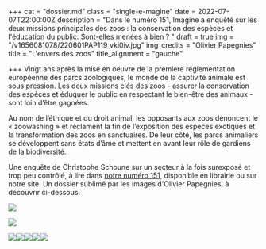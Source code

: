 +++
cat = "dossier.md"
class = "single-e-magine"
date = 2022-07-07T22:00:00Z
description = "Dans le numéro 151, Imagine a enquêté sur les deux missions principales des zoos : la conservation des espèces et l'éducation du public. Sont-elles menées à bien ? "
draft = true
img = "/v1656081078/220601PAP119_vki0iv.jpg"
img_credits = "Olivier Papegnies"
title = "L'envers des zoos"
title_alignment = "gauche"

+++
Vingt ans après la mise en oeuvre de la première réglementation européenne des parcs zoologiques, le monde de la captivité animale est sous pression. Les deux missions clés des zoos - assurer la conservation des espèces et éduquer le public en respectant le bien-être des animaux - sont loin d’être gagnées.

Au nom de l’éthique et du droit animal, les opposants aux zoos dénoncent le « zoowashing » et réclament la fin de l’exposition des espèces exotiques et la transformation des zoos en sanctuaires. De leur côté, les parcs animaliers se développent sans états d’âme et mettent en avant leur rôle de gardiens de la biodiversité.

Une enquête de Christophe Schoune sur un secteur à la fois surexposé et trop peu contrôlé, à lire dans [notre numéro 151](https://kiosque.imagine-magazine.com/), disponible en librairie ou sur notre site. Un dossier sublimé par les images d'Olivier Papegnies, à découvrir ci-dessous.

![](https://res.cloudinary.com/drg3m95yg/image/upload/c_limit,dpr_auto,q_70,w_1000,f_auto/v1656080468/220601PAP274_iuos5f.jpg)

![](https://res.cloudinary.com/drg3m95yg/image/upload/c_limit,dpr_auto,q_70,w_1000,f_auto/v1656080533/220601PAP184_g86ann.jpg)

![](https://res.cloudinary.com/drg3m95yg/image/upload/c_limit,dpr_auto,q_70,w_1000,f_auto/v1656080605/220601PAP248_wm3elx.jpg)![](https://res.cloudinary.com/drg3m95yg/image/upload/c_limit,dpr_auto,q_70,w_1000,f_auto/v1656080620/220601PAP228_kpjg7i.jpg)![](https://res.cloudinary.com/drg3m95yg/image/upload/c_limit,dpr_auto,q_70,w_1000,f_auto/v1656080634/220601PAP326_i08hfh.jpg)![](https://res.cloudinary.com/drg3m95yg/image/upload/c_limit,dpr_auto,q_70,w_1000,f_auto/v1656080650/220601PAP454_p9zmfs.jpg)![](https://res.cloudinary.com/drg3m95yg/image/upload/c_limit,dpr_auto,q_70,w_1000,f_auto/v1656081119/220601PAP142_x3ovsl.jpg)